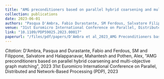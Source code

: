 ```yaml
---
title: "AMG preconditioners based on parallel hybrid coarsening and multi-objective graph matching"
collection: publications
date: 2023-06-01
authors: "Pasqua D'Ambra, Fabio Durastante, SM Ferdous, Salvatore Filippone, Mahantesh Halappanavar, Alex Pothen"
venue: "31st Euromicro International Conference on Parallel, Distributed and Network-Based Processing (PDP)"
link: "10.1109/PDP59025.2023.00017"
paperurl: "/files/pdf/papers/D'Ambra et al_2023_AMG Preconditioners based on Parallel Hybrid Coarsening and Multi-objective.pdf"
---
```

*Citation:* D'Ambra, Pasqua and Durastante, Fabio and Ferdous, SM and Filippone, Salvatore and Halappanavar, Mahantesh and Pothen, Alex, "AMG preconditioners based on parallel hybrid coarsening and multi-objective graph matching", 2023 31st Euromicro International Conference on Parallel, Distributed and Network-Based Processing (PDP), 2023
